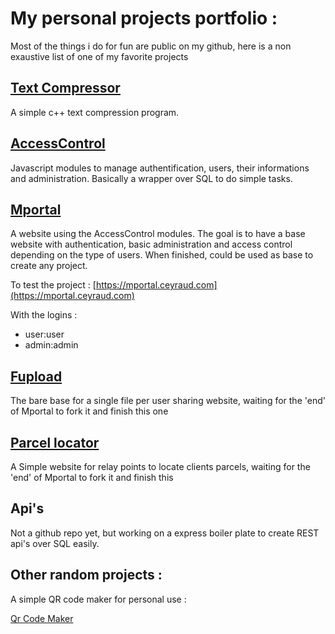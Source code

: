 
# My personal projects portfolio : 
Most of the things i do for fun are public on my github, here is a non exaustive list of one of my favorite projects

## [Text Compressor](https://github.com/comeyrd/textcompressor)

A simple c++ text compression program.

## [AccessControl](https://github.com/comeyrd/Accesscontrol)


Javascript modules to manage authentification, users, their informations and administration.
Basically a wrapper over SQL to do simple tasks.

## [Mportal](https://github.com/comeyrd/MitiAuth-Portal)


A website using the AccessControl modules.
The goal is to have a base website with authentication, basic administration and access control depending on the type of users.
When finished, could be used as base to create any project.

To test the project : 
[https://mportal.ceyraud.com](https://mportal.ceyraud.com)


With the logins : 
- user:user
- admin:admin

## [Fupload](https://github.com/comeyrd/web-simplefile)

The bare base for a single file per user sharing website, waiting for the 'end' of Mportal to fork it and finish this one

##  [Parcel locator](https://github.com/comeyrd/parcel-locator)

A Simple website for relay points to locate clients parcels,
waiting for the 'end' of Mportal to fork it and finish this

## Api's

Not a github repo yet, but working on a express boiler plate to create REST api's over SQL easily.

## Other random projects : 

A simple QR code maker for personal use :

[Qr Code Maker](https://qr.ceyraud.com)


